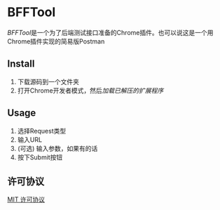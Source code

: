# BFFTool
*BFFTool*是一个为了后端测试接口准备的Chrome插件。也可以说这是一个用Chrome插件实现的简易版Postman

## Install
1. 下载源码到一个文件夹
1. 打开Chrome开发者模式，然后*加载已解压的扩展程序*

## Usage
1. 选择Request类型
1. 输入URL
1. (可选) 输入参数，如果有的话
1. 按下Submit按钮

## 许可协议
[MIT 许可协议](https://github.com/hqwhqwhq/BFFTool/blob/main/LICENSE)